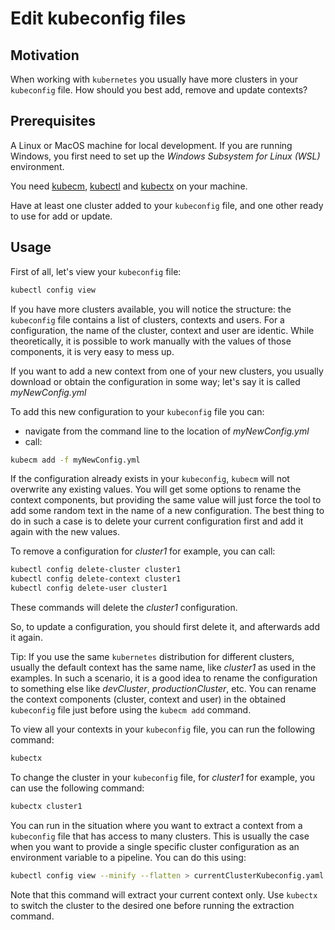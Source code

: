 # Edit kubeconfig files

## Motivation

When working with `kubernetes` you usually have more clusters in your `kubeconfig` file. How should you best add, remove and update contexts?

## Prerequisites

A Linux or MacOS machine for local development. If you are running Windows, you first need to set up the *Windows Subsystem for Linux (WSL)* environment.

You need [kubecm](https://kubecm.cloud/), [kubectl](https://kubernetes.io/docs/reference/kubectl/) and [kubectx](https://github.com/ahmetb/kubectx) on your machine.

Have at least one cluster added to your `kubeconfig` file, and one other ready to use for add or update.

## Usage

First of all, let's view your `kubeconfig` file:
```sh
kubectl config view
```

If you have more clusters available, you will notice the structure: the `kubeconfig` file contains a list of clusters, contexts and users. For a configuration, the name of the cluster, context and user are identic. While theoretically, it is possible to work manually with the values of those components, it is very easy to mess up.

If you want to add a new context from one of your new clusters, you usually download or obtain the configuration in some way; let's say it is called *myNewConfig.yml*

To add this new configuration to your `kubeconfig` file you can:
- navigate from the command line to the location of *myNewConfig.yml*
- call:
```sh
kubecm add -f myNewConfig.yml
```

If the configuration already exists in your `kubeconfig`, `kubecm` will not overwrite any existing values. You will get some options to rename the context components, but providing the same value will just force the tool to add some random text in the name of a new configuration. The best thing to do in such a case is to delete your current configuration first and add it again with the new values.

To remove a configuration for *cluster1* for example, you can call:
```sh
kubectl config delete-cluster cluster1
kubectl config delete-context cluster1
kubectl config delete-user cluster1
```

These commands will delete the *cluster1* configuration.

So, to update a configuration, you should first delete it, and afterwards add it again.

Tip: If you use the same `kubernetes` distribution for different clusters, usually the default context has the same name, like *cluster1* as used in the examples. In such a scenario, it is a good idea to rename the configuration to something else like *devCluster*, *productionCluster*, etc. You can rename the context components (cluster, context and user) in the obtained `kubeconfig` file just before using the `kubecm add` command.

To view all your contexts in your `kubeconfig` file, you can run the following command:
```sh
kubectx
```

To change the cluster in your `kubeconfig` file, for *cluster1* for example, you can use the following command:
```sh
kubectx cluster1
```

You can run in the situation where you want to extract a context from a `kubeconfig` file that has access to many clusters. This is usually the case when you want to provide a single specific cluster configuration as an environment variable to a pipeline. You can do this using:
```sh
kubectl config view --minify --flatten > currentClusterKubeconfig.yaml
```
Note that this command will extract your current context only. Use `kubectx` to switch the cluster to the desired one before running the extraction command.
